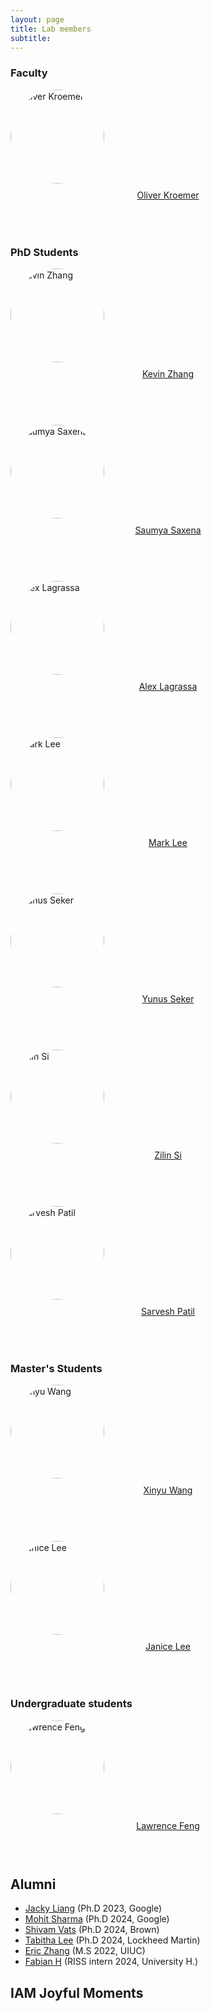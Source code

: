 ```yaml
---
layout: page
title: Lab members
subtitle: 
---
```


<style>
.member-photo {
  width: 150px;
  height: 150px;
  object-fit: cover;
  border-radius: 50%;
  margin-bottom: 10px;
}
.member-container {
  margin-bottom: 30px;
  height: 220px; /* Adjust this value as needed */
}
.member-name {
  display: block;
  text-align: center;
  word-wrap: break-word;
  width: 100%;
}
</style>

### Faculty

<div class="container-fluid">
  <div class="row">
    <div class="col-md-3 text-center member-container">
      <img class="member-photo" src="../img/members/oliver_kroemer_.jpg" alt="Oliver Kroemer" />
      <a class="member-name" href="https://www.ri.cmu.edu/ri-faculty/oliver-kroemer/">Oliver Kroemer</a>
    </div>
  </div>
</div>

### PhD Students

<div class="container-fluid">
  <div class="row">
    <div class="col-md-3 text-center member-container">
      <img class="member-photo" src="../img/members/kevin_zhang_.jpg" alt="Kevin Zhang" />
      <a class="member-name" href="https://www.linkedin.com/in/shashwat-1singh/">Kevin Zhang</a>
    </div>
    <div class="col-md-3 text-center member-container">
      <img class="member-photo" src="../img/members/saumya_saxena_.jpg" alt="Saumya Saxena" />
      <a class="member-name" href="https://www.linkedin.com/in/shashwat-1singh/">Saumya Saxena</a>
    </div>
    <div class="col-md-3 text-center member-container">
      <img class="member-photo" src="../img/members/alex_lagrassa_.jpg" alt="Alex Lagrassa" />
      <a class="member-name" href="https://www.linkedin.com/in/shashwat-1singh/">Alex Lagrassa</a>
    </div>
    <div class="col-md-3 text-center member-container">
      <img class="member-photo" src="../img/members/mark_lee_.jpg" alt="Mark Lee" />
      <a class="member-name" href="https://si-lynnn.github.io/">Mark Lee</a>
    </div>
    <div class="col-md-3 text-center member-container">
      <img class="member-photo" src="../img/members/yunus_seker.jpg" alt="Yunus Seker" />
      <a class="member-name" href="https://si-lynnn.github.io/">Yunus Seker</a>
    </div>
    <div class="col-md-3 text-center member-container">
      <img class="member-photo" src="../img/members/zilin_si_.jpg" alt="Zilin Si" />
      <a class="member-name" href="https://si-lynnn.github.io/">Zilin Si</a>
    </div>
    <div class="col-md-3 text-center member-container">
      <img class="member-photo" src="../img/members/sarvesh_.jpg" alt="Sarvesh Patil" />
      <a class="member-name" href="https://servo97.github.io/">Sarvesh Patil</a>
    </div>
  </div>
</div>

### Master's Students

<div class="container-fluid">
  <div class="row">
    <div class="col-md-3 text-center member-container">
      <img class="member-photo" src="../img/members/xinyu_wang_.jpg" alt="Xinyu Wang" />
      <a class="member-name" href="https://snibo.me">Xinyu Wang</a>
    </div>
    <div class="col-md-3 text-center member-container">
      <img class="member-photo" src="../img/members/xinyu_wang_.jpg" alt="Janice Lee" />
      <a class="member-name" href="https://snibo.me">Janice Lee</a>
    </div>
  </div>
</div>

### Undergraduate students

<div class="container-fluid">
  <div class="row">
    <div class="col-md-3 text-center member-container">
      <img class="member-photo" src="../img/members/xinyu_wang_.jpg" alt="Lawrence Feng" />
      <a class="member-name" href="https://snibo.me">Lawrence Feng</a>
    </div>
  </div>
</div>

## Alumni

- [Jacky Liang](http://www.edayaxin.com/) (Ph.D 2023, Google)
- [Mohit Sharma](http://www.edayaxin.com/) (Ph.D 2024, Google)
- [Shivam Vats](http://www.edayaxin.com/) (Ph.D 2024, Brown)
- [Tabitha Lee](http://www.edayaxin.com/) (Ph.D 2024, Lockheed Martin)
- [Eric Zhang](http://www.edayaxin.com/) (M.S 2022, UIUC)
- [Fabian H](http://www.edayaxin.com/) (RISS intern 2024, University H.)


<style>
/* Added styles for the slideshow */
.slideshow-container {
  max-width: 1000px;
  position: relative;
  margin: auto;
}
.slideshow-image {
  width: 100%;
  height: 400px;
  object-fit: cover;
  display: none;
  opacity: 0;
  transition: opacity 0.5s ease-in-out;
}
.slideshow-image.active {
  display: block;
  opacity: 1;
}
</style>

## IAM Joyful Moments


<div class="slideshow-container">
  <img class="slideshow-image" src="../img/lab/lab_pic_11_16_2019.jpg" alt="Lab Photo 1">
  <img class="slideshow-image" src="../img/lab/lab_pic_5_1_2019.jpg" alt="Lab Photo 2">
</div>

<script>
document.addEventListener('DOMContentLoaded', function() {
  const images = document.querySelectorAll('.slideshow-image');
  let currentIndex = 0;

  function nextSlide() {
    images[currentIndex].classList.remove('active');
    currentIndex = (currentIndex + 1) % images.length;
    images[currentIndex].classList.add('active');
  }

  setInterval(nextSlide, 3000); // Change slide every 3 seconds
});
</script>